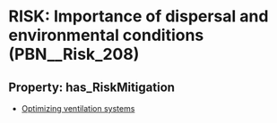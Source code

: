 # RISK: __Importance of dispersal and environmental conditions__ (PBN__Risk_208)

## Property: has_RiskMitigation

* [Optimizing ventilation systems](PBN__RiskMitigation_247)

